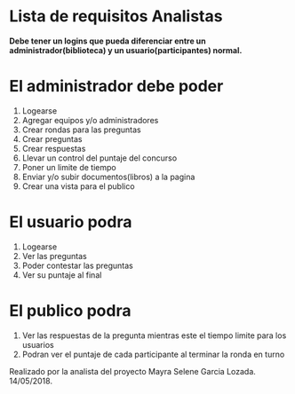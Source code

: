 # Lista de requisitos Analistas 

**Debe tener un logins que pueda diferenciar entre un administrador(biblioteca) y un usuario(participantes) normal.**

# El administrador debe poder
1. Logearse
2. Agregar equipos y/o administradores
3. Crear rondas para las preguntas
4. Crear preguntas
5. Crear respuestas
6. Llevar un control del puntaje del concurso
7. Poner un limite de tiempo
8. Enviar y/o subir documentos(libros) a la pagina
9. Crear una vista para el publico


# El usuario podra 
1. Logearse
2. Ver las preguntas
3. Poder contestar las preguntas
4. Ver su puntaje al final

# El publico podra 
1. Ver las respuestas de la pregunta mientras este el tiempo limite para los usuarios
2. Podran ver el puntaje de cada participante al terminar la ronda en turno

Realizado por la analista del proyecto Mayra Selene Garcia Lozada. 14/05/2018.
